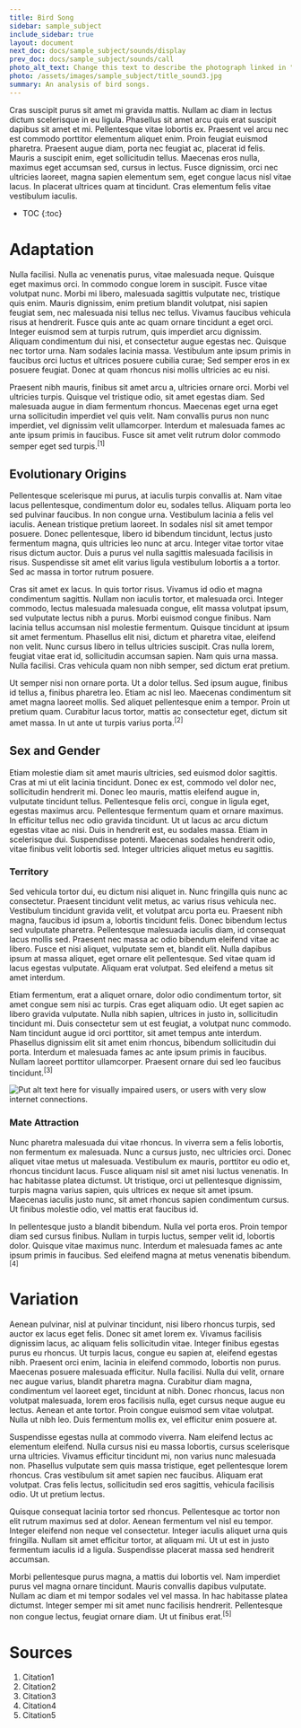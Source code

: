 ```yaml
---
title: Bird Song
sidebar: sample_subject
include_sidebar: true
layout: document
next_doc: docs/sample_subject/sounds/display
prev_doc: docs/sample_subject/sounds/call
photo_alt_text: Change this text to describe the photograph linked in "photo".
photo: /assets/images/sample_subject/title_sound3.jpg 
summary: An analysis of bird songs.
---
```


Cras suscipit purus sit amet mi gravida mattis. Nullam ac diam in lectus dictum scelerisque in eu ligula. Phasellus sit amet arcu quis erat suscipit dapibus sit amet et mi. Pellentesque vitae lobortis ex. Praesent vel arcu nec est commodo porttitor elementum aliquet enim. Proin feugiat euismod pharetra. Praesent augue diam, porta nec feugiat ac, placerat id felis. Mauris a suscipit enim, eget sollicitudin tellus. Maecenas eros nulla, maximus eget accumsan sed, cursus in lectus. Fusce dignissim, orci nec ultricies laoreet, magna sapien elementum sem, eget congue lacus nisl vitae lacus. In placerat ultrices quam at tincidunt. Cras elementum felis vitae vestibulum iaculis. 

* TOC
{:toc}

# Adaptation

Nulla facilisi. Nulla ac venenatis purus, vitae malesuada neque. Quisque eget maximus orci. In commodo congue lorem in suscipit. Fusce vitae volutpat nunc. Morbi mi libero, malesuada sagittis vulputate nec, tristique quis enim. Mauris dignissim, enim pretium blandit volutpat, nisi sapien feugiat sem, nec malesuada nisi tellus nec tellus. Vivamus faucibus vehicula risus at hendrerit. Fusce quis ante ac quam ornare tincidunt a eget orci. Integer euismod sem at turpis rutrum, quis imperdiet arcu dignissim. Aliquam condimentum dui nisi, et consectetur augue egestas nec. Quisque nec tortor urna. Nam sodales lacinia massa. Vestibulum ante ipsum primis in faucibus orci luctus et ultrices posuere cubilia curae; Sed semper eros in ex posuere feugiat. Donec at quam rhoncus nisi mollis ultricies ac eu nisi.

Praesent nibh mauris, finibus sit amet arcu a, ultricies ornare orci. Morbi vel ultricies turpis. Quisque vel tristique odio, sit amet egestas diam. Sed malesuada augue in diam fermentum rhoncus. Maecenas eget urna eget urna sollicitudin imperdiet vel quis velit. Nam convallis purus non nunc imperdiet, vel dignissim velit ullamcorper. Interdum et malesuada fames ac ante ipsum primis in faucibus. Fusce sit amet velit rutrum dolor commodo semper eget sed turpis.<sup>[1]</sup>

## Evolutionary Origins

Pellentesque scelerisque mi purus, at iaculis turpis convallis at. Nam vitae lacus pellentesque, condimentum dolor eu, sodales tellus. Aliquam porta leo sed pulvinar faucibus. In non congue urna. Vestibulum lacinia a felis vel iaculis. Aenean tristique pretium laoreet. In sodales nisl sit amet tempor posuere. Donec pellentesque, libero id bibendum tincidunt, lectus justo fermentum magna, quis ultricies leo nunc at arcu. Integer vitae tortor vitae risus dictum auctor. Duis a purus vel nulla sagittis malesuada facilisis in risus. Suspendisse sit amet elit varius ligula vestibulum lobortis a a tortor. Sed ac massa in tortor rutrum posuere.

Cras sit amet ex lacus. In quis tortor risus. Vivamus id odio et magna condimentum sagittis. Nullam non iaculis tortor, et malesuada orci. Integer commodo, lectus malesuada malesuada congue, elit massa volutpat ipsum, sed vulputate lectus nibh a purus. Morbi euismod congue finibus. Nam lacinia tellus accumsan nisl molestie fermentum. Quisque tincidunt at ipsum sit amet fermentum. Phasellus elit nisi, dictum et pharetra vitae, eleifend non velit. Nunc cursus libero in tellus ultricies suscipit. Cras nulla lorem, feugiat vitae erat id, sollicitudin accumsan sapien. Nam quis urna massa. Nulla facilisi. Cras vehicula quam non nibh semper, sed dictum erat pretium.

Ut semper nisi non ornare porta. Ut a dolor tellus. Sed ipsum augue, finibus id tellus a, finibus pharetra leo. Etiam ac nisl leo. Maecenas condimentum sit amet magna laoreet mollis. Sed aliquet pellentesque enim a tempor. Proin ut pretium quam. Curabitur lacus tortor, mattis ac consectetur eget, dictum sit amet massa. In ut ante ut turpis varius porta.<sup>[2]</sup>

## Sex and Gender

Etiam molestie diam sit amet mauris ultricies, sed euismod dolor sagittis. Cras at mi ut elit lacinia tincidunt. Donec ex est, commodo vel dolor nec, sollicitudin hendrerit mi. Donec leo mauris, mattis eleifend augue in, vulputate tincidunt tellus. Pellentesque felis orci, congue in ligula eget, egestas maximus arcu. Pellentesque fermentum quam et ornare maximus. In efficitur tellus nec odio gravida tincidunt. Ut ut lacus ac arcu dictum egestas vitae ac nisi. Duis in hendrerit est, eu sodales massa. Etiam in scelerisque dui. Suspendisse potenti. Maecenas sodales hendrerit odio, vitae finibus velit lobortis sed. Integer ultricies aliquet metus eu sagittis. 

### Territory

Sed vehicula tortor dui, eu dictum nisi aliquet in. Nunc fringilla quis nunc ac consectetur. Praesent tincidunt velit metus, ac varius risus vehicula nec. Vestibulum tincidunt gravida velit, et volutpat arcu porta eu. Praesent nibh magna, faucibus id ipsum a, lobortis tincidunt felis. Donec bibendum lectus sed vulputate pharetra. Pellentesque malesuada iaculis diam, id consequat lacus mollis sed. Praesent nec massa ac odio bibendum eleifend vitae ac libero. Fusce et nisi aliquet, vulputate sem et, blandit elit. Nulla dapibus ipsum at massa aliquet, eget ornare elit pellentesque. Sed vitae quam id lacus egestas vulputate. Aliquam erat volutpat. Sed eleifend a metus sit amet interdum.

Etiam fermentum, erat a aliquet ornare, dolor odio condimentum tortor, sit amet congue sem nisi ac turpis. Cras eget aliquam odio. Ut eget sapien ac libero gravida vulputate. Nulla nibh sapien, ultrices in justo in, sollicitudin tincidunt mi. Duis consectetur sem ut est feugiat, a volutpat nunc commodo. Nam tincidunt augue id orci porttitor, sit amet tempus ante interdum. Phasellus dignissim elit sit amet enim rhoncus, bibendum sollicitudin dui porta. Interdum et malesuada fames ac ante ipsum primis in faucibus. Nullam laoreet porttitor ullamcorper. Praesent ornare dui sed leo faucibus tincidunt.<sup>[3]</sup>

<img src="/template-information-site/assets/images/sample_subject/bird14.jpg" alt="Put alt text here for visually impaired users, or users with very slow internet connections."/>

### Mate Attraction

Nunc pharetra malesuada dui vitae rhoncus. In viverra sem a felis lobortis, non fermentum ex malesuada. Nunc a cursus justo, nec ultricies orci. Donec aliquet vitae metus ut malesuada. Vestibulum ex mauris, porttitor eu odio et, rhoncus tincidunt lacus. Fusce aliquam nisl sit amet nisi luctus venenatis. In hac habitasse platea dictumst. Ut tristique, orci ut pellentesque dignissim, turpis magna varius sapien, quis ultrices ex neque sit amet ipsum. Maecenas iaculis justo nunc, sit amet rhoncus sapien condimentum cursus. Ut finibus molestie odio, vel mattis erat faucibus id.

In pellentesque justo a blandit bibendum. Nulla vel porta eros. Proin tempor diam sed cursus finibus. Nullam in turpis luctus, semper velit id, lobortis dolor. Quisque vitae maximus nunc. Interdum et malesuada fames ac ante ipsum primis in faucibus. Sed eleifend magna at metus venenatis bibendum.<sup>[4]</sup> 

# Variation 

Aenean pulvinar, nisl at pulvinar tincidunt, nisi libero rhoncus turpis, sed auctor ex lacus eget felis. Donec sit amet lorem ex. Vivamus facilisis dignissim lacus, ac aliquam felis sollicitudin vitae. Integer finibus egestas purus eu rhoncus. Ut turpis lacus, congue eu sapien at, eleifend egestas nibh. Praesent orci enim, lacinia in eleifend commodo, lobortis non purus. Maecenas posuere malesuada efficitur. Nulla facilisi. Nulla dui velit, ornare nec augue varius, blandit pharetra magna. Curabitur diam magna, condimentum vel laoreet eget, tincidunt at nibh. Donec rhoncus, lacus non volutpat malesuada, lorem eros facilisis nulla, eget cursus neque augue eu lectus. Aenean et ante tortor. Proin congue euismod sem vitae volutpat. Nulla ut nibh leo. Duis fermentum mollis ex, vel efficitur enim posuere at.

Suspendisse egestas nulla at commodo viverra. Nam eleifend lectus ac elementum eleifend. Nulla cursus nisi eu massa lobortis, cursus scelerisque urna ultricies. Vivamus efficitur tincidunt mi, non varius nunc malesuada non. Phasellus vulputate sem quis massa tristique, eget pellentesque lorem rhoncus. Cras vestibulum sit amet sapien nec faucibus. Aliquam erat volutpat. Cras felis lectus, sollicitudin sed eros sagittis, vehicula facilisis odio. Ut ut pretium lectus.

Quisque consequat lacinia tortor sed rhoncus. Pellentesque ac tortor non elit rutrum maximus sed at dolor. Aenean fermentum vel nisl eu tempor. Integer eleifend non neque vel consectetur. Integer iaculis aliquet urna quis fringilla. Nullam sit amet efficitur tortor, at aliquam mi. Ut ut est in justo fermentum iaculis id a ligula. Suspendisse placerat massa sed hendrerit accumsan.

Morbi pellentesque purus magna, a mattis dui lobortis vel. Nam imperdiet purus vel magna ornare tincidunt. Mauris convallis dapibus vulputate. Nullam ac diam et mi tempor sodales vel vel massa. In hac habitasse platea dictumst. Integer semper mi sit amet nunc facilisis hendrerit. Pellentesque non congue lectus, feugiat ornare diam. Ut ut finibus erat.<sup>[5]</sup>

# Sources

1. Citation1
2. Citation2
3. Citation3
4. Citation4
5. Citation5

